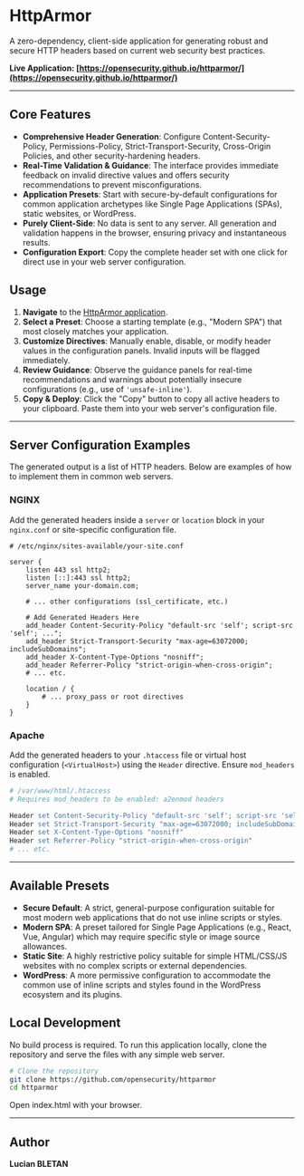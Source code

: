 # HttpArmor

A zero-dependency, client-side application for generating robust and secure HTTP headers based on current web security best practices.

**Live Application: [https://opensecurity.github.io/httparmor/](https://opensecurity.github.io/httparmor/)**

---

## Core Features

-   **Comprehensive Header Generation**: Configure Content-Security-Policy, Permissions-Policy, Strict-Transport-Security, Cross-Origin Policies, and other security-hardening headers.
-   **Real-Time Validation & Guidance**: The interface provides immediate feedback on invalid directive values and offers security recommendations to prevent misconfigurations.
-   **Application Presets**: Start with secure-by-default configurations for common application archetypes like Single Page Applications (SPAs), static websites, or WordPress.
-   **Purely Client-Side**: No data is sent to any server. All generation and validation happens in the browser, ensuring privacy and instantaneous results.
-   **Configuration Export**: Copy the complete header set with one click for direct use in your web server configuration.

## Usage

1.  **Navigate** to the [HttpArmor application](https://opensecurity.github.io/httparmor/).
2.  **Select a Preset**: Choose a starting template (e.g., "Modern SPA") that most closely matches your application.
3.  **Customize Directives**: Manually enable, disable, or modify header values in the configuration panels. Invalid inputs will be flagged immediately.
4.  **Review Guidance**: Observe the guidance panels for real-time recommendations and warnings about potentially insecure configurations (e.g., use of `'unsafe-inline'`).
5.  **Copy & Deploy**: Click the "Copy" button to copy all active headers to your clipboard. Paste them into your web server's configuration file.

---

## Server Configuration Examples

The generated output is a list of HTTP headers. Below are examples of how to implement them in common web servers.

### NGINX

Add the generated headers inside a `server` or `location` block in your `nginx.conf` or site-specific configuration file.

```nginx
# /etc/nginx/sites-available/your-site.conf

server {
    listen 443 ssl http2;
    listen [::]:443 ssl http2;
    server_name your-domain.com;

    # ... other configurations (ssl_certificate, etc.)

    # Add Generated Headers Here
    add_header Content-Security-Policy "default-src 'self'; script-src 'self'; ...";
    add_header Strict-Transport-Security "max-age=63072000; includeSubDomains";
    add_header X-Content-Type-Options "nosniff";
    add_header Referrer-Policy "strict-origin-when-cross-origin";
    # ... etc.

    location / {
        # ... proxy_pass or root directives
    }
}
````

### Apache

Add the generated headers to your `.htaccess` file or virtual host configuration (`<VirtualHost>`) using the `Header` directive. Ensure `mod_headers` is enabled.

```apache
# /var/www/html/.htaccess
# Requires mod_headers to be enabled: a2enmod headers

Header set Content-Security-Policy "default-src 'self'; script-src 'self'; ..."
Header set Strict-Transport-Security "max-age=63072000; includeSubDomains"
Header set X-Content-Type-Options "nosniff"
Header set Referrer-Policy "strict-origin-when-cross-origin"
# ... etc.
```

-----

## Available Presets

  - **Secure Default**: A strict, general-purpose configuration suitable for most modern web applications that do not use inline scripts or styles.
  - **Modern SPA**: A preset tailored for Single Page Applications (e.g., React, Vue, Angular) which may require specific style or image source allowances.
  - **Static Site**: A highly restrictive policy suitable for simple HTML/CSS/JS websites with no complex scripts or external dependencies.
  - **WordPress**: A more permissive configuration to accommodate the common use of inline scripts and styles found in the WordPress ecosystem and its plugins.

## Local Development

No build process is required. To run this application locally, clone the repository and serve the files with any simple web server.

```sh
# Clone the repository
git clone https://github.com/opensecurity/httparmor
cd httparmor
```

Open index.html with your browser.

-----

## Author

**Lucian BLETAN**
